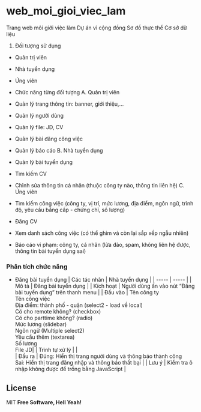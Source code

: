 # web_moi_gioi_viec_lam
Trang web môi giới việc làm
Dự án vì cộng đồng
Sơ đồ thực thể Cơ sở dữ liệu

1. Đối tượng sử dụng
- Quản trị viên
- Nhà tuyển dụng
- Ứng viên
- Chức năng từng đối tượng
A. Quản trị viên

- Quản lý trang thông tin: banner, giới thiệu,…
- Quản lý người dùng
- Quản lý file: JD, CV
- Quản lý bài đăng công việc
- Quản lý báo cáo
B. Nhà tuyển dụng

- Quản lý bài tuyển dụng
- Tìm kiếm CV
- Chỉnh sửa thông tin cá nhân (thuộc công ty nào, thông tin liên hệ)
C. Ứng viên

- Tìm kiếm công việc (công ty, vị trí, mức lương, địa điểm, ngôn ngữ, trình độ, yêu cầu bằng cấp - chứng chỉ, số lượng)
- Đăng CV
- Xem danh sách công việc (có thể ghim và còn lại sắp xếp ngẫu nhiên)
- Báo cáo vi phạm: công ty, cá nhân (lừa đảo, spam, không liên hệ được, thông tin bài tuyển dụng sai)
### Phân tích chức năng
- Đăng bài tuyển dụng
| Các tác nhân	| Nhà tuyển dụng |
| ----- | ----- |
| Mô tả	| Đăng bài tuyển dụng |
| Kích hoạt	| Người dùng ấn vào nút “Đăng bài tuyển dụng” trên thanh menu |
| Đầu vào	| Tên công ty <br> Tên công việc <br> Địa điểm: thành phố - quận (select2 - load về local) <br>
Có cho remote không? (checkbox) <br> Có cho parttime không? (radio) <br> Mức lương (slidebar) <br> Ngôn ngữ (Multiple select2) <br> Yêu cầu thêm (textarea) <br> Số lương<br> File JD|
| Trình tự xử lý | |	
| Đầu ra	| Đúng: Hiển thị trang người dùng và thông báo thành công<br>Sai: Hiển thị trang đăng nhập và thông báo thất bại |
| Lưu ý	| Kiểm tra ô nhập không được để trống bằng JavaScript |


## License
MIT
**Free Software, Hell Yeah!**
